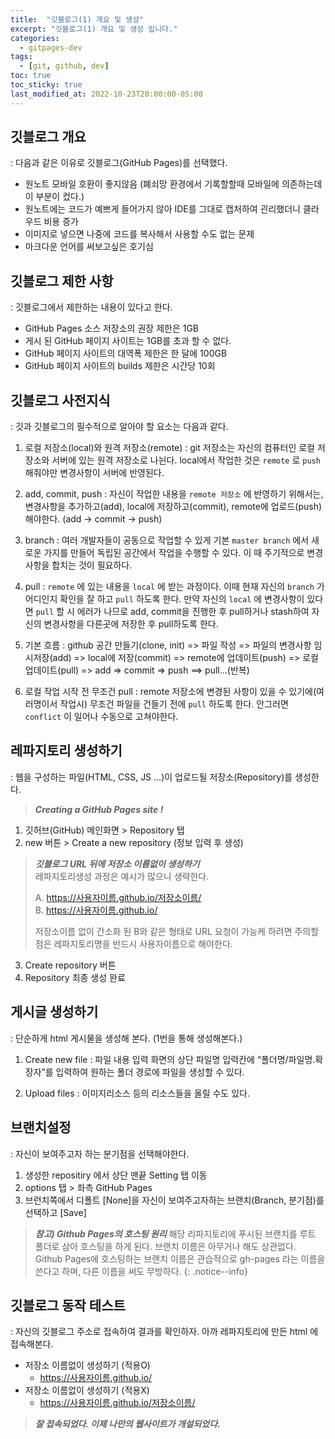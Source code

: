 ```yaml
---
title:  "깃블로그(1) 개요 및 생성"
excerpt: "깃블로그(1) 개요 및 생성 입니다."
categories:
  - gitpages-dev
tags:
  - [git, github, dev]
toc: true
toc_sticky: true
last_modified_at: 2022-10-23T20:00:00-05:00
---
```


## 깃블로그 개요
  : 다음과 같은 이유로 깃블로그(GitHub Pages)를 선택했다.

- 원노트 모바일 호환이 좋지않음 (폐쇠망 환경에서 기록할할때 모바일에 의존하는데 이 부분이 컸다.)
- 원노트에는 코드가 예쁘게 들어가지 않아 IDE를 그대로 캡처하여 괸리했더니 클라우드 비용 증가 
- 이미지로 넣으면 나중에 코드를 복사해서 사용할 수도 없는 문제
- 마크다운 언어를 써보고싶은 호기심
		
## 깃블로그 제한 사항
  : 깃블로그에서 제한하는 내용이 있다고 한다.

- GitHub Pages 소스 저장소의 권장 제한은 1GB
- 게시 된 GitHub 페이지 사이트는 1GB를 초과 할 수 없다.
- GitHub 페이지 사이트의 대역폭 제한은 한 달에 100GB
- GitHub 페이지 사이트의 builds 제한은 시간당 10회

## 깃블로그 사전지식
  : 깃과 깃블로그의 필수적으로 알아야 할 요소는 다음과 같다.

1. 로컬 저장소(local)와 원격 저장소(remote)
: git 저장소는 자신의 컴퓨터인 로컬 저장소와 서버에 있는 원격 저장소로 나뉜다. local에서 작업한 것은 `remote` 로 `push` 해줘야만 변경사항이 서버에 반영된다. 

2. add, commit, push
: 자신이 작업한 내용을 `remote 저장소` 에 반영하기 위해서는, 변경사항을 추가하고(add), local에 저장하고(commit), remote에 업로드(push) 해야한다. (add -> commit -> push)
 
3. branch
: 여러 개발자들이 공동으로 작업할 수 있게 기본 `master branch` 에서 새로운 가지를 만들어 독립된 공간에서 작업을 수행할 수 있다. 이 때 주기적으로 변경사항을 합치는 것이 필요하다.  
 
4. pull
: `remote` 에 있는 내용을 `local` 에 받는 과정이다. 이때 현재 자신의 `branch` 가 어디인지 확인을 잘 하고 `pull` 하도록 한다. 만약 자신의 `local` 에 변경사항이 있다면 `pull` 할 시 에러가 나므로 add, commit을 진행한 후 pull하거나 stash하여 자신의 변경사항을 다른곳에 저장한 후 pull하도록 한다. 
 
5. 기본 흐름
: github 공간 만들기(clone, init) => 파일 작성 => 파일의 변경사항 임시저장(add) => local에 저장(commit) => remote에 업데이트(push) => 로컬 업데이트(pull) => add => commit => push ==> pull...(반복)
 
6. 로컬 작업 시작 전 무조건 pull
: remote 저장소에 변경된 사항이 있을 수 있기에(여러명이서 작업시) 무조건 파일을 건들기 전에 `pull` 하도록 한다. 안그러면 `conflict` 이 일어나 수동으로 고쳐야한다.


## 레파지토리 생성하기
: 웹을 구성하는 파일(HTML, CSS, JS ...)이 업로드될 저장소(Repository)를 생성한다.

> ***Creating a GitHub Pages site !***

1. 깃허브(GitHub) 메인화면 > Repository 탭
2. new 버튼 > Create a new repository (정보 입력 후 생성)

  > ***깃블로그 URL 뒤에 저장소 이름없이 생성하기***  
  > 레파지토리생성 과정은 예시가 많으니 생략한다.  
  > 
  > A. https://사용자이름.github.io/저장소이름/  
  > B. https://사용자이름.github.io/  
  >  
  > 저장소이름 없이 간소화 된 B와 같은 형태로 URL 요청이 가능케 하려면
  > 주의할점은 레파지토리명을 반드시 사용자이름으로 해야한다.  
  
3. Create repository 버튼 
4. Repository 최종 생성 완료  


## 게시글 생성하기
  : 단순하게 html 게시물을 생성해 본다. (1번을 통해 생성해본다.)

1. Create new file
  : 파일 내용 입력 화면의 상단 파일명 입력칸에 “폴더명/파일명.확장자”를 입력하여 원하는 폴더 경로에 파일을 생성할 수 있다.

2. Upload files 
  : 이미지리소스 등의 리소스들을 올릴 수도 있다.


## 브랜치설정
: 자신이 보여주고자 하는 분기점을 선택해야한다.

1. 생성한 repositiry 에서 상단 맨끝 Setting 탭 이동
2. options 탭 > 좌측 GitHub Pages 
3. 브런치쪽에서 디폴트 [None]을 자신이 보여주고자하는 브랜치(Branch, 분기점)를 선택하고 [Save]

> ***참고) Github Pages의 호스팅 원리*** 
> 해당 리파지토리에 푸시된 브랜치를 루트 폴더로 삼아 호스팅을 하게 된다.
> 브랜치 이름은 아무거나 해도 상관없다.  
> Github Pages에 호스팅하는 브랜치 이름은 관습적으로 gh-pages 라는 이름을 쓴다고 하며, 다른 이름을 써도 무방하다. 
{:  .notice--info}


## 깃블로그 동작 테스트
: 자신의 깃블로그 주소로 접속하여 결과를 확인하자. 아까 레파지토리에 만든 html 에 접속해본다.


- 저장소 이름없이 생성하기 (적용O)
    - https://사용자이름.github.io/
- 저장소 이름없이 생성하기 (적용X)
    - https://사용자이름.github.io/저장소이름/

> ***잘 접속되었다. 이제 나만의 웹사이트가 개설되었다.***

